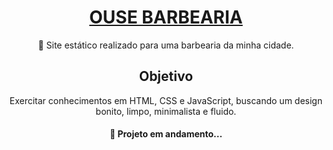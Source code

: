 <h1 align="center">
    <a href="https://ghenriquev.github.io/ouse_barbearia">
      OUSE BARBEARIA
    </a>
</h1>

<p align="center">🚀 Site estático realizado para uma barbearia da minha cidade.</p>

<h2 align="center">Objetivo</h2>

<p align="center">Exercitar conhecimentos em HTML, CSS e JavaScript, buscando um design bonito, limpo, minimalista e fluido.</p>

<h4 align="center">🚧 Projeto em andamento...</h4>

